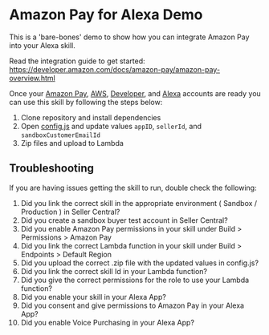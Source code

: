 # Amazon Pay for Alexa Demo
This is a 'bare-bones' demo to show how you can integrate Amazon Pay into your Alexa skill.  
  
Read the integration guide to get started: https://developer.amazon.com/docs/amazon-pay/amazon-pay-overview.html
  
Once your [Amazon Pay](https://pay.amazon.com/), [AWS](https://aws.amazon.com/), [Developer](https://developer.amazon.com/), and [Alexa](https://alexa.amazon.com/) accounts are ready you can use this skill by following the steps below:
1. Clone repository and install dependencies
2. Open [config.js](config.js) and update values `appID`, `sellerId`, and `sandboxCustomerEmailId`
3. Zip files and upload to Lambda

## Troubleshooting

If you are having issues getting the skill to run, double check the following:
1. Did you link the correct skill in the appropriate environment ( Sandbox / Production ) in Seller Central? 
2. Did you create a sandbox buyer test account in Seller Central?
3. Did you enable Amazon Pay permissions in your skill under Build > Permissions > Amazon Pay
4. Did you link the correct Lambda function in your skill under Build > Endpoints > Default Region
5. Did you upload the correct .zip file with the updated values in config.js?
6. Did you link the correct skill Id in your Lambda function?
7. Did you give the correct permissions for the role to use your Lambda function?
8. Did you enable your skill in your Alexa App?
9. Did you consent and give permissions to Amazon Pay in your Alexa App?
10. Did you enable Voice Purchasing in your Alexa App?
